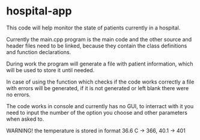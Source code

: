 # hospital-app
This code will help monitor the state of patients currently in a hospital.

Currently the main.cpp program is the main code and the other source and header files need to be linked, because they contain the class definitions and function declarations.

During work the program will generate a file with patient information, which will be used to store it until needed. 

In case of using the function which checks if the code works correctly a file with errors will be generated, if it is not generated or left blank there were no errors.

The code works in console and currently has no GUI, to interract with it you need to input the number of the option you choose and other parameters when asked to. 

WARNING! the temperature is stored in format 36.6 C -> 366, 40.1 -> 401
